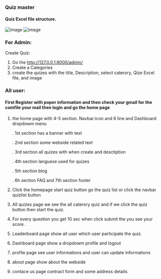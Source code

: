 ### Quiz master
#### Quiz Excel file structure.
![image](https://github.com/Sakilshikdar/quiz_master_2/assets/96863546/038c6d71-6496-47d6-8256-76efe4673c58)
![image](https://github.com/Sakilshikdar/quiz_master_2/assets/96863546/ffc45c69-4683-4e31-a3fd-f78e337f15c0)

### For Admin:
Create Quiz:
1. Go the http://127.0.0.1:8000/admin/
2. Create a Categories
3. create the quizes with the title, Description, select caterory, Qize Excel file, and image


### All user:
#### First Register with poper information and  then  check your gmail for the comfile your mail then login and go the home page 
1.  the home page with 4-5 section.
Navbar:icon and 6 line and Dashboard dropdowm menu

    . 1st section has a banner with text

    . 2nd section some webside related text
 
    . 3rd section all quizes with when create and desctiption

    . 4th section languese used for quizes

    . 5th section blog 

    . 6h section FAQ and 7th section footer

3. Click the homepage start quiz button go the quiz list or click the navbar quizlist button
4. All quizes page we see the all caterory quiz and if we click the quiz button then start the quiz.
5. For every question you get 10 sec when click submit the you see your score .
4. Leaderboard page show all user which user participate the quiz.
5. Dashboard page show a dropdowm profile and logout 
6. profile page see user informations and user can update informations
7. about page show about the webside
8. contace us page contract form and some address details
